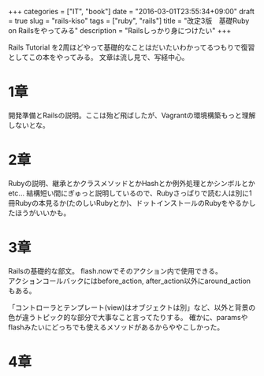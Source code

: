 +++
categories = ["IT", "book"]
date = "2016-03-01T23:55:34+09:00"
draft = true
slug = "rails-kiso"
tags = ["ruby", "rails"]
title = "改定3版　基礎Ruby on Railsをやってみる"
description = "Railsしっかり身につけたい"
+++

Rails Tutorial を2周ほどやって基礎的なことはだいたいわかってるつもりで復習としてこの本をやってみる。
文章は流し見で、写経中心。

# 1章
開発準備とRailsの説明。ここは殆ど飛ばしたが、Vagrantの環境構築もっと理解しないとな。

# 2章
Rubyの説明、継承とかクラスメソッドとかHashとか例外処理とかシンボルとかetc...
結構短い間にぎゅっと説明しているので、Rubyさっぱりで読む人は別に1冊Rubyの本見るか(たのしいRubyとか)、ドットインストールのRubyをやるかしたほうがいいかも。

# 3章
Railsの基礎的な部文。
flash.nowでそのアクション内で使用できる。  
アクションコールバックにはbefore_action, after_action以外にaround_actionもある。

「コントローラとテンプレート(view)はオブジェクトは別」など、以外と背景の色が違うトピック的な部分で大事なこと言ってたりする。
確かに、paramsやflashみたいにどっちでも使えるメソッドがあるからややこしかった。


# 4章
